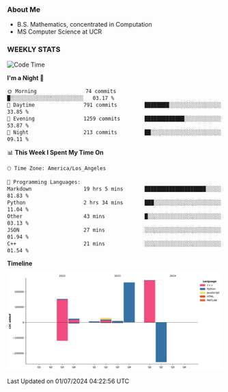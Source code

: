 ### About Me

- B.S. Mathematics, concentrated in Computation
- MS Computer Science at UCR


### WEEKLY STATS
<!--START_SECTION:waka-->
![Code Time](http://img.shields.io/badge/Code%20Time-225%20hrs%2045%20mins-blue)

**I'm a Night 🦉** 

```text
🌞 Morning                74 commits          █░░░░░░░░░░░░░░░░░░░░░░░░   03.17 % 
🌆 Daytime                791 commits         ████████░░░░░░░░░░░░░░░░░   33.85 % 
🌃 Evening                1259 commits        █████████████░░░░░░░░░░░░   53.87 % 
🌙 Night                  213 commits         ██░░░░░░░░░░░░░░░░░░░░░░░   09.11 % 
```


📊 **This Week I Spent My Time On** 

```text
🕑︎ Time Zone: America/Los_Angeles

💬 Programming Languages: 
Markdown                 19 hrs 5 mins       ████████████████████░░░░░   81.83 % 
Python                   2 hrs 34 mins       ███░░░░░░░░░░░░░░░░░░░░░░   11.04 % 
Other                    43 mins             █░░░░░░░░░░░░░░░░░░░░░░░░   03.13 % 
JSON                     27 mins             ░░░░░░░░░░░░░░░░░░░░░░░░░   01.94 % 
C++                      21 mins             ░░░░░░░░░░░░░░░░░░░░░░░░░   01.54 % 
```

**Timeline**

![Lines of Code chart](https://raw.githubusercontent.com/nickocruzm/nickocruzm/main/assets/bar_graph.png)


 Last Updated on 01/07/2024 04:22:56 UTC
<!--END_SECTION:waka-->
